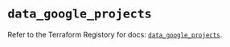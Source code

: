 # `data_google_projects`

Refer to the Terraform Registory for docs: [`data_google_projects`](https://registry.terraform.io/providers/hashicorp/google/5.26.0/docs/data-sources/projects).
